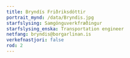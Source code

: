 ```yaml
---
title: Bryndís Friðriksdóttir
portrait_mynd: /data/Bryndis.jpg
starfslysing: Samgönguverkfræðingur
starfslysing_enska: Transportation engineer
netfang: bryndis@borgarlinan.is
verkefnastjori: false
rod: 2
---
```


